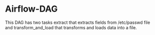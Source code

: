 # Airflow-DAG

This DAG has two tasks extract that extracts fields from /etc/passwd file and transform_and_load that transforms and loads data into a file.
